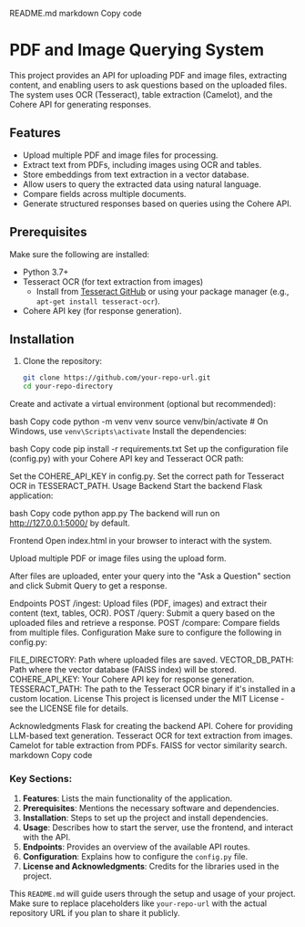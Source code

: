 README.md
markdown
Copy code
# PDF and Image Querying System

This project provides an API for uploading PDF and image files, extracting content, and enabling users to ask questions based on the uploaded files. The system uses OCR (Tesseract), table extraction (Camelot), and the Cohere API for generating responses.

## Features

- Upload multiple PDF and image files for processing.
- Extract text from PDFs, including images using OCR and tables.
- Store embeddings from text extraction in a vector database.
- Allow users to query the extracted data using natural language.
- Compare fields across multiple documents.
- Generate structured responses based on queries using the Cohere API.

## Prerequisites

Make sure the following are installed:

- Python 3.7+
- Tesseract OCR (for text extraction from images)
  - Install from [Tesseract GitHub](https://github.com/tesseract-ocr/tesseract) or using your package manager (e.g., `apt-get install tesseract-ocr`).
- Cohere API key (for response generation).

## Installation

1. Clone the repository:

   ```bash
   git clone https://github.com/your-repo-url.git
   cd your-repo-directory
Create and activate a virtual environment (optional but recommended):

bash
Copy code
python -m venv venv
source venv/bin/activate  # On Windows, use `venv\Scripts\activate`
Install the dependencies:

bash
Copy code
pip install -r requirements.txt
Set up the configuration file (config.py) with your Cohere API key and Tesseract OCR path:

Set the COHERE_API_KEY in config.py.
Set the correct path for Tesseract OCR in TESSERACT_PATH.
Usage
Backend
Start the backend Flask application:

bash
Copy code
python app.py
The backend will run on http://127.0.0.1:5000/ by default.

Frontend
Open index.html in your browser to interact with the system.

Upload multiple PDF or image files using the upload form.

After files are uploaded, enter your query into the "Ask a Question" section and click Submit Query to get a response.

Endpoints
POST /ingest: Upload files (PDF, images) and extract their content (text, tables, OCR).
POST /query: Submit a query based on the uploaded files and retrieve a response.
POST /compare: Compare fields from multiple files.
Configuration
Make sure to configure the following in config.py:

FILE_DIRECTORY: Path where uploaded files are saved.
VECTOR_DB_PATH: Path where the vector database (FAISS index) will be stored.
COHERE_API_KEY: Your Cohere API key for response generation.
TESSERACT_PATH: The path to the Tesseract OCR binary if it's installed in a custom location.
License
This project is licensed under the MIT License - see the LICENSE file for details.

Acknowledgments
Flask for creating the backend API.
Cohere for providing LLM-based text generation.
Tesseract OCR for text extraction from images.
Camelot for table extraction from PDFs.
FAISS for vector similarity search.
markdown
Copy code

### Key Sections:

1. **Features**: Lists the main functionality of the application.
2. **Prerequisites**: Mentions the necessary software and dependencies.
3. **Installation**: Steps to set up the project and install dependencies.
4. **Usage**: Describes how to start the server, use the frontend, and interact with the API.
5. **Endpoints**: Provides an overview of the available API routes.
6. **Configuration**: Explains how to configure the `config.py` file.
7. **License and Acknowledgments**: Credits for the libraries used in the project.

This `README.md` will guide users through the setup and usage of your project. Make sure to replace placeholders like `your-repo-url` with the actual repository URL if you plan to share it publicly.





